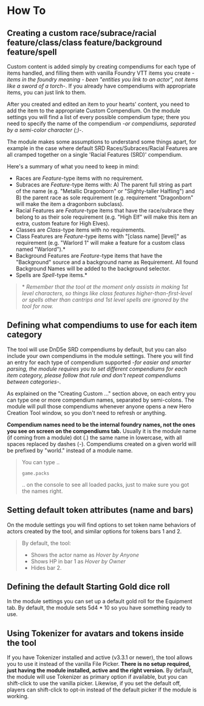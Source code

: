 # How To

## Creating a custom race/subrace/racial feature/class/class feature/background feature/spell

Custom content is added simply by creating compendiums for each type of items handled, and filling them with vanilla Foundry VTT items you create *-items in the foundry meaning - been "entities you link to an actor", not items like a sword of a torch-*. If you already have compendiums with appropriate items, you can just link to them.

After you created and edited an item to your hearts' content, you need to add the item to the appropriate Custom Compendium. On the module settings you will find a list of every possible compendium type; there you need to specify the name of the compendium *-or compendiums, separated by a semi-color character (;)-*.

The module makes some assumptions to understand some things apart, for example in the case where default SRD Races/Subraces/Racial Features are all cramped together on a single 'Racial Features (SRD)' compendium.

Here's a summary of what you need to keep in mind:

- Races are *Feature*-type items with no requirement.
- Subraces are *Feature*-type items with: A) The parent full string as part of the name (e.g. "Metallic Dragonborn" or "Slighty-taller Halfling") and B) the parent race as sole requirement (e.g. requirement "Dragonborn" will make the item a dragonborn subclass).
- Racial Features are *Feature*-type items that have the race/subrace they belong to as their sole requirement (e.g. "High Elf" will make this item an extra, custom feature for High Elves).
- Classes are *Class*-type items with no requirements.
- Class Features are *Feature*-type items with "[class name] [level]" as requirement (e.g. "Warlord 1" will make a feature for a custom class named "Warlord").*
- Background Features are *Feature*-type items that have the "Background" source and a background name as Requirement. All found Background Names will be added to the background selector.
- Spells are *Spell*-type items.*

> \* *Remember that the tool at the moment only assists in making 1st level characters, so things like class features higher-than-first-level or spells other than cantrips and 1st level spells are ignored by the tool for now.*

## Defining what compendiums to use for each item category

The tool will use DnD5e SRD compendiums by default, but you can also include your own compendiums in the module settings. There you will find an entry for each type of compendium supported *-for easier and smarter parsing, the module requires you to set different compendiums for each item category, please follow that rule and don't repeat compendiums between categories-*.

As explained on the "Creating Custom ..." section above, on each entry you can type one or more compendium names, separated by semi-colons. The module will pull those compendiums whenever anyone opens a new Hero Creation Tool window, so you don't need to refresh or anything.

**Compendium names need to be the internal foundry names, not the ones you see on screen on the compendiums tab.** Usually it is the module name (if coming from a module) dot (.) the same name in lowercase, with all spaces replaced by dashes (-). Compendiums created on a given world will be prefixed by "world." instead of a module name. 

> You can type ..
>```
>game.packs
>``` 
>.. on the console to see all loaded packs, just to make sure you got the names right.

## Setting default token attributes (name and bars)

On the module settings you will find options to set token name behaviors of actors created by the tool, and similar options for tokens bars 1 and 2. 

>By default, the tool:
>* Shows the actor name as *Hover by Anyone*
>* Shows HP in bar 1 as *Hover by Owner*
>* Hides bar 2.

## Defining the default Starting Gold dice roll

In the module settings you can set up a default gold roll for the Equipment tab. By default, the module sets 5d4 * 10 so you have something ready to use.

## Using Tokenizer for avatars and tokens inside the tool

If you have Tokenizer installed and active (v3.3.1 or newer), the tool allows you to use it instead of the vanilla File Picker. **There is no setup required, just having the module installed, active and the right version.** By default, the module will use Tokenizer as primary option if available, but you can shift-click to use the vanilla picker. Likewise, if you set the default off, players can shift-click to opt-in instead of the default picker if the module is working.